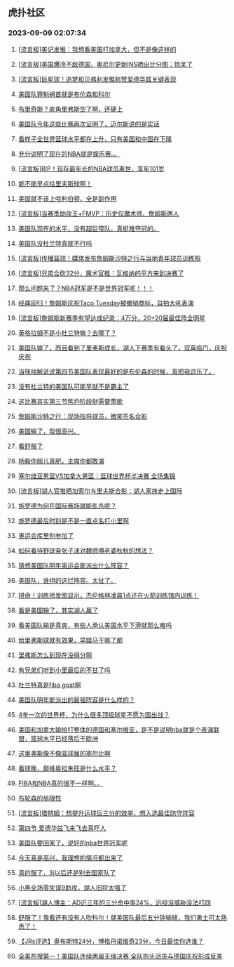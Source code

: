 ## 虎扑社区 
### 2023-09-09 02:07:34

1. [[流言板]美记发推：我想看美国打加拿大，但不是像这样的](https://bbs.hupu.com/62039002.html)

2. [[流言板]美国爆冷不敌德国，奥尼尔更新INS晒出比分图：惊呆了](https://bbs.hupu.com/62040302.html)

3. [[流言板]巨星球！追梦和贝弗利发推称赞爱德华兹关键表现](https://bbs.hupu.com/62039109.html)

4. [美国队罪魁祸首就是布伦森和科尔](https://bbs.hupu.com/62039563.html)

5. [布里奇斯？底角里弗斯空了啊，还硬上](https://bbs.hupu.com/62039115.html)

6. [美国队今年这些比赛再次证明了，迈尔斯说的是实话](https://bbs.hupu.com/62039096.html)

7. [看样子全世界篮球水平都在上升，只有美国和中国在下降](https://bbs.hupu.com/62039559.html)

8. [充分说明了现在的NBA就是娱乐赛。。](https://bbs.hupu.com/62040098.html)

9. [[流言板]RIP！现存最年长的NBA球员离世，享年101岁](https://bbs.hupu.com/62040839.html)

10. [能不能早点给里夫斯球啊！](https://bbs.hupu.com/62039037.html)

11. [美国就不该上哈利伯顿，全是副作用](https://bbs.hupu.com/62039119.html)

12. [[流言板]当赛季助攻王+FMVP：历史仅魔术师、詹姆斯两人](https://bbs.hupu.com/62034743.html)

13. [美国队现在的水平，没有超巨带队，真挺难夺冠的。](https://bbs.hupu.com/62038998.html)

14. [美国队没杜兰特真就不行吗](https://bbs.hupu.com/62039513.html)

15. [[流言板]传播篮球！媒体发布詹姆斯沙特之行与当地青年球员训练照](https://bbs.hupu.com/62040088.html)

16. [[流言板]兄弟合砍32分，魔术官推：瓦格纳的平方来到决赛了](https://bbs.hupu.com/62040659.html)

17. [那么问题来了？NBA冠军是不是世界冠军呢！！！](https://bbs.hupu.com/62038983.html)

18. [经典回归！詹姆斯庆祝Taco Tuesday被撤销商标，自拍大吼表演](https://bbs.hupu.com/62041302.html)

19. [[流言板]詹姆斯新赛季有望达成纪录：4万分，20+20届最佳阵全明星](https://bbs.hupu.com/62033391.html)

20. [英格拉姆不是小杜兰特嘛？去哪了？](https://bbs.hupu.com/62039944.html)

21. [美国队输了，而且看到了里弗斯成长，湖人下赛季有看头了，双喜临门，庆祝庆祝](https://bbs.hupu.com/62039720.html)

22. [当咪咕解说说第四节美国队表现最好的是布伦森的时候，真把我逗乐了。](https://bbs.hupu.com/62039310.html)

23. [没有杜兰特的美国队可能早就不是霸主了](https://bbs.hupu.com/62039294.html)

24. [这比赛其实第三节焦灼阶段挺需要莺歌](https://bbs.hupu.com/62038913.html)

25. [詹姆斯沙特之行：现场指导球员，微笑签名合影](https://bbs.hupu.com/62040450.html)

26. [美国输了，我很高兴。](https://bbs.hupu.com/62039285.html)

27. [看舒服了](https://bbs.hupu.com/62038999.html)

28. [杨毅你胆儿真肥，主席你都敢演](https://bbs.hupu.com/62038819.html)

29. [塞尔维亚男篮VS加拿大男篮｜篮球世界杯半决赛 全场集锦](https://bbs.hupu.com/62036493.html)

30. [[流言板]湖人官推晒加索尔与里夫斯合影：湖人家族走上国际](https://bbs.hupu.com/62038022.html)

31. [施罗德为何在国际赛场就能乱杀呢？](https://bbs.hupu.com/62039336.html)

32. [施罗德最后时刻是不是一直点名打小里啊](https://bbs.hupu.com/62039576.html)

33. [奥运会库里别参加了](https://bbs.hupu.com/62039629.html)

34. [如何看待野球帝张子沫对魏师傅老婆秋秋的想法？](https://bbs.hupu.com/62032655.html)

35. [猜想美国队明年奥运会能派出什么阵容？](https://bbs.hupu.com/62040230.html)

36. [美国队，谁组的这烂阵容。太扯了。](https://bbs.hupu.com/62040644.html)

37. [拼命！训练师发图显示，杰伦格林凌晨1点还在火箭训练馆内训练！](https://bbs.hupu.com/62033407.html)

38. [看是美国输了，其实湖人赢了](https://bbs.hupu.com/62039667.html)

39. [看美国队输是真爽，有些人承认美国水平下滑就那么难吗](https://bbs.hupu.com/62040500.html)

40. [给里弗斯球就有效果，早踏马干嘛了都](https://bbs.hupu.com/62039089.html)

41. [里弗斯怎么到现在没得分啊](https://bbs.hupu.com/62038899.html)

42. [有兄弟们听到小里最后的不甘了吗](https://bbs.hupu.com/62040557.html)

43. [杜兰特真是fiba goat啊](https://bbs.hupu.com/62039438.html)

44. [美国队明年能派出的最强阵容是什么样的？](https://bbs.hupu.com/62040280.html)

45. [4年一次的世界杯，为什么很多顶级球星不愿为国出战？](https://bbs.hupu.com/62040028.html)

46. [美国和加拿大输给打整体的德国和塞尔维亚，是不是说明nba就是个表演联盟，篮球水平已经落后于欧洲](https://bbs.hupu.com/62039666.html)

47. [这里弗斯像不像篮球届的塞尔比啊](https://bbs.hupu.com/62039240.html)

48. [看球晚，巅峰奥拉朱旺是什么水平？](https://bbs.hupu.com/62034716.html)

49. [FIBA和NBA真的很不一样啊。。](https://bbs.hupu.com/62040179.html)

50. [布轮森的局限性](https://bbs.hupu.com/62039422.html)

51. [[流言板]塔特姆：想提升运球后三分的效率，想入选最佳防守阵容](https://bbs.hupu.com/62038461.html)

52. [第四节 爱德华兹飞来飞去真吓人](https://bbs.hupu.com/62039704.html)

53. [美国队要回家了，说好的nba世界冠军呢](https://bbs.hupu.com/62038802.html)

54. [今天真是高兴，我理想的情况都出来了](https://bbs.hupu.com/62039865.html)

55. [真的服了，3j以后还是别去国家队了](https://bbs.hupu.com/62039034.html)

56. [小黑全场零失误9助攻，湖人旧将太强了](https://bbs.hupu.com/62040448.html)

57. [[流言板]湖人博主：AD近三年的三分命中率24%，远投没威胁没法打四](https://bbs.hupu.com/62031839.html)

58. [舒服了！我看还有没有人吹科尔！就美国队最后五分钟输球，我们勇士可太熟悉了！](https://bbs.hupu.com/62039649.html)

59. [【JRs评选】奥布斯特24分，博格丹诺维奇23分，今日最佳你选谁？](https://bbs.hupu.com/62040175.html)

60. [全美热搜第一！美国队连续两届无缘决赛 全队抱头沮丧与德国庆祝形成反差](https://bbs.hupu.com/62039985.html)

